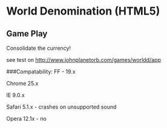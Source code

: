 World Denomination (HTML5)
==========================

Game Play
---------
Consolidate the currency! 


see test on 
http://www.johnplanetorb.com/games/worldd/app



###Compatability:
FF - 19.x

Chrome 25.x

IE 9.0.x

Safari 5.1.x - crashes on unsupported sound

Opera 12.1x - no

